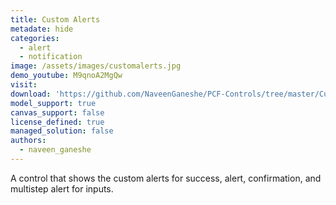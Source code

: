 ```yaml
---
title: Custom Alerts
metadate: hide
categories:
  - alert
  - notification
image: /assets/images/customalerts.jpg
demo_youtube: M9qnoA2MgQw
visit: 
download: 'https://github.com/NaveenGaneshe/PCF-Controls/tree/master/CustomAlert'
model_support: true
canvas_support: false
license_defined: true
managed_solution: false
authors:
  - naveen_ganeshe
---
```

A control that shows the custom alerts for success, alert, confirmation, and multistep alert for inputs. 
